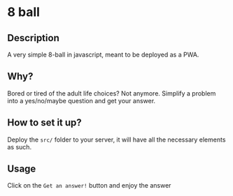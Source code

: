 # 8 ball #

## Description

A very simple 8-ball in javascript, meant to be deployed as a PWA.

## Why?

Bored or tired of the adult life choices? Not anymore. Simplify a problem into a yes/no/maybe question and get your answer.

## How to set it up?

Deploy the `src/` folder to your server, it will have all the necessary elements as such.

## Usage

Click on the `Get an answer!` button and enjoy the answer